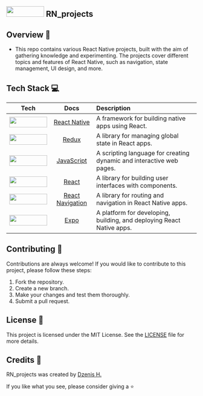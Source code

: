 ## <img src="https://img.shields.io/badge/React_Native-20232A?style=for-the-badge&logo=react&logoColor=61DAFB" width="100" height="28"> RN_projects

## Overview 📝
* This repo contains various React Native projects, built with the aim of gathering knowledge and experimenting. The projects cover different topics and features of React Native, such as navigation, state management, UI design, and more.

## Tech Stack 💻
| Tech | Docs | Description |
| :---: | :---: | :--- |
| <img src="https://img.shields.io/badge/React_Native-20232A?style=for-the-badge&logo=react&logoColor=61DAFB" width="100" height="28"> | [React Native](https://reactnative.dev/docs/getting-started) | A framework for building native apps using React. |
| <img src="https://img.shields.io/badge/Redux-593D88?style=for-the-badge&logo=redux&logoColor=white" width="100" height="28"> | [Redux](https://redux.js.org/introduction/getting-started) | A library for managing global state in React apps. |
| <img src="https://img.shields.io/badge/JavaScript-F7DF1E?style=for-the-badge&logo=javascript&logoColor=black" width="100" height="28"> | [JavaScript](https://developer.mozilla.org/en-US/docs/Web/JavaScript) | A scripting language for creating dynamic and interactive web pages. |
| <img src="https://img.shields.io/badge/React-20232A?style=for-the-badge&logo=react&logoColor=61DAFB" width="100" height="28"> | [React](https://reactjs.org/docs/getting-started.html) | A library for building user interfaces with components. |
| <img src="https://img.shields.io/badge/react_navigation-20232A?style=for-the-badge&logo=react-router&logoColor=CA4245" width="100" height="28"> | [React Navigation](https://reactnavigation.org/docs/getting-started) | A library for routing and navigation in React Native apps. |
| <img src="https://img.shields.io/badge/expo-000020?style=for-the-badge&logo=expo&logoColor=white" width="100" height="28"> | [Expo](https://docs.expo.dev/) | A platform for developing, building, and deploying React Native apps. |

## Contributing 🙌
Contributions are always welcome! If you would like to contribute to this project, please follow these steps:
1. Fork the repository.
2. Create a new branch.
3. Make your changes and test them thoroughly.
4. Submit a pull request.

## License 📄
This project is licensed under the MIT License. See the [LICENSE](https://docs.google.com/document/d/11WK7tVoTFRMcWCuGZQCRWxEsDUEJ_6ArtfV-NjWcBCU/edit?usp=sharing) file for more details.

## Credits 🙏
RN_projects was created by [Dzenis H.](https://www.dzenis.tech)

If you like what you see, please consider giving a ⭐️
